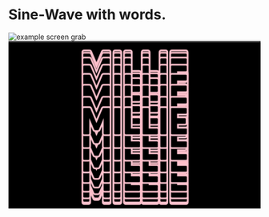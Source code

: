# Sine-Wave with words.

![example screen grab](sutton-sinWave-loop.gif)
![example screen grab](screen-shot.jpg)